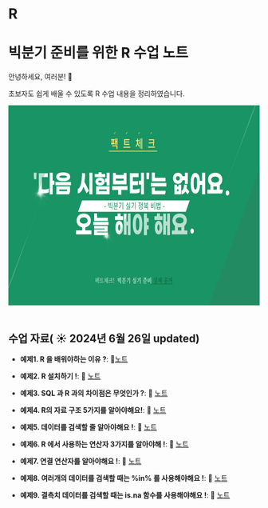 # R

# 빅분기 준비를 위한 R 수업 노트

안녕하세요, 여러분!  🌟

초보자도 쉽게 배울 수 있도록 R 수업 내용을 정리하였습니다.

<img src="https://github.com/oesnoeyh/R/blob/main/R%20%EC%88%98%EC%97%852.png" width="600" height="400">
&nbsp;

## 수업 자료( ☀️ 2024년 6월 26일 updated)


- **예제1. R 을 배워야하는 이유 ?**:  📄[노트](https://gabby-nurse-0c2.notion.site/DAY2-0627-93929535ecf04a7399dac3161a27c341)
  &nbsp;
  
- **예제2. R 설치하기 !**: 📄 [노트](https://www.notion.so/DAY1-0626-046a220480484f42b542f5d3f80b72ec)

- **예제3. SQL 과 R 과의 차이점은 무엇인가 ?**: 📄 [노트](https://www.notion.so/DAY1-0626-046a220480484f42b542f5d3f80b72ec)

- **예제4. R의 자료 구조 5가지를 알아야해요!**: 📄 [노트](https://www.notion.so/DAY1-0626-046a220480484f42b542f5d3f80b72ec)

- **예제5. 데이터를 검색할 줄 알아야해요 !**: 📄 [노트](https://www.notion.so/DAY1-0626-046a220480484f42b542f5d3f80b72ec)

- **예제6. R 에서 사용하는 연산자 3가지를 알아야해 !**: 📄 [노트](https://www.notion.so/DAY1-0626-046a220480484f42b542f5d3f80b72ec)

- **예제7. 연결 연산자를 알아야해요 !**: 📄 [노트](https://www.notion.so/DAY1-0626-046a220480484f42b542f5d3f80b72ec)

- **예제8. 여러개의 데이터를 검색할 때는 %in% 를 사용해야해요 !**: 📄 [노트](https://www.notion.so/DAY1-0626-046a220480484f42b542f5d3f80b72ec)

- **예제9. 결측치 데이터를 검색할 때는 is.na 함수를 사용해야해요 !**: 📄 [노트](https://www.notion.so/DAY1-0626-046a220480484f42b542f5d3f80b72ec)
